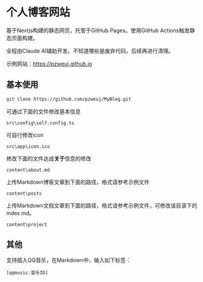 # 个人博客网站

基于Nextjs构建的静态网页，托管于GitHub Pages。使用GitHub Actions触发静态页面构建。

全程由Claude AI辅助开发。不知道哪些是废弃代码，后续再进行清理。

示例网站：https://pzweuj.github.io



## 基本使用

```bash
git clone https://github.com/pzweuj/MyBlog.git
```

可通过下面的文件修改基本信息

```
src\config\self.config.ts
```

可自行修改icon
```
src\app\icon.ico
```

修改下面的文件达成**关于**信息的修改
```
content\about.md
```


上传Markdown博客文章到下面的路径，格式请参考示例文件
```
content\posts
```

上传Markdown文档文章到下面的路径，格式请参考示例文件，可修改该目录下的index.md。
```
content\project
```

## 其他
支持插入QQ音乐，在Markdown中，输入如下标签：
```
[qqmusic:音乐ID]
```


